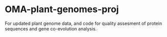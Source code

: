 # OMA-plant-genomes-proj
For updated plant genome data, and code for quality assesment of protein sequences and gene co-evolution analysis.
